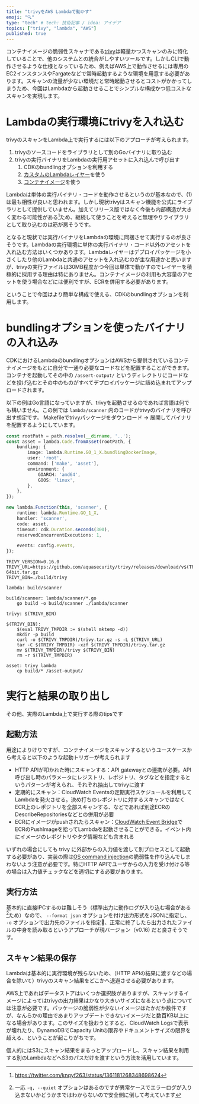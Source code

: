 ```yaml
---
title: "trivyをAWS Lambdaで動かす"
emoji: "🔍"
type: "tech" # tech: 技術記事 / idea: アイデア
topics: ["trivy", "lambda", "AWS"]
published: true
---
```


コンテナイメージの脆弱性スキャナである[trivy](https://github.com/aquasecurity/trivy)は軽量かつスキャンのみに特化していることで、他のシステムとの統合がしやすいツールです。しかしCLIで動作させるような仕様となっているため、例えばAWS上で動作させるには専用のEC2インスタンスやFargateなどで常時起動するような環境を用意する必要があります。スキャンの流量が少ない環境だと常時起動させるとコストがかかってしまうため、今回はLambdaから起動させることでシンプルな構成かつ低コストなスキャンを実現します。

# Lambdaの実行環境にtrivyを入れ込む

trivyのスキャンをLambda上で実行するには以下のアプローチが考えられます。

1. trivyのソースコードをライブラリとして別のGoバイナリに取り込む
2. trivyの実行バイナリをLambdaの実行用アセットに入れ込んで呼び出す
    1. CDKのbundlingオプションを利用する
    2. [カスタムのLambdaレイヤー](https://docs.aws.amazon.com/ja_jp/lambda/latest/dg/configuration-layers.html)を使う
    3. [コンテナイメージ](https://aws.amazon.com/jp/blogs/news/new-for-aws-lambda-container-image-support/)を使う

Lambdaは単体の実行バイナリ・コードを動作させるというのが基本なので、(1) は最も相性が良いと思われます。しかし現状trivyはスキャン機能を公式にライブラリとして提供していません。加えてリリース版ではなく今後も内部構造が大きく変わる可能性がある[^tweet]ため、継続して使うことを考えると無理やりライブラリとして取り込むのは筋が悪そうです。

となると現状では実行バイナリをLambdaの環境に同梱させて実行するのが良さそうです。Lambdaの実行環境に単体の実行バイナリ・コード以外のアセットを入れ込む方法はいくつかあります。Lambdaレイヤーはデプロイパッケージを小さくしたり他のLambdaと共通のアセットを入れ込むのが主な用途かと思いますが、trivyの実行ファイルは30MB程度かつ今回は単体で動かすのでレイヤーを積極的に採用する理由は特にありません。コンテナイメージの利用も大容量のアセットを使う場合などには便利ですが、ECRを併用する必要があります。

ということで今回はより簡単な構成で使える、CDKのbundlingオプションを利用します。

# bundlingオプションを使ったバイナリの入れ込み

CDKにおけるLambdaのbundlingオプションはAWSから提供されているコンテナイメージをもとに自分で一通り必要なコードなどを配置することができます。コンテナを起動してその中の `/assert-output/` というディレクトリにコードなどを投げ込むとその中のものがすべてデプロイパッケージに詰め込まれてアップロードされます。

以下の例はGo言語になっていますが、trivyを起動させるのであれば言語は何でも構いません。この例では `lambda/scanner` 内のコードがtrivyのバイナリを呼び出す想定です。
Makefileでtrivyパッケージをダウンロード → 展開してバイナリを配置するようにしています。

```ts
const rootPath = path.resolve(__dirname, '..');
const asset = lambda.Code.fromAsset(rootPath, {
    bundling: {
        image: lambda.Runtime.GO_1_X.bundlingDockerImage,
        user: 'root',
        command: ['make', 'asset'],
        environment: {
            GOARCH: 'amd64',
            GOOS: 'linux',
        },
    },
});

new lambda.Function(this, 'scanner', {
    runtime: lambda.Runtime.GO_1_X,
    handler: 'scanner',
    code: asset,
    timeout: cdk.Duration.seconds(300),
    reservedConcurrentExecutions: 1,

    events: config.events,
});
```

```makefile:Makefile
TRIVY_VERSION=0.16.0
TRIVY_URL=https://github.com/aquasecurity/trivy/releases/download/v$(TRIVY_VERSION)/trivy_$(TRIVY_VERSION)_Linux-64bit.tar.gz
TRIVY_BIN=./build/trivy

lambda: build/scanner

build/scanner: lambda/scanner/*.go
	go build -o build/scanner ./lambda/scanner

trivy: $(TRIVY_BIN)

$(TRIVY_BIN):
	$(eval TRIVY_TMPDIR := $(shell mktemp -d))
	mkdir -p build
	curl -o $(TRIVY_TMPDIR)/trivy.tar.gz -s -L $(TRIVY_URL)
	tar -C $(TRIVY_TMPDIR) -xzf $(TRIVY_TMPDIR)/trivy.tar.gz
	mv $(TRIVY_TMPDIR)/trivy $(TRIVY_BIN)
	rm -r $(TRIVY_TMPDIR)

asset: trivy lambda
	cp build/* /asset-output/
```

# 実行と結果の取り出し

その他、実際のLambda上で実行する際のtipsです

## 起動方法

用途によりけりですが、コンテナイメージをスキャンするというユースケースから考えると以下のような起動トリガーが考えられます

- HTTP APIが叩かれた時にスキャンする：API gatewayとの連携が必要。API呼び出し時のパラメータにレジストリ、レポジトリ、タグなどを指定するというパターンが考えられ、それぞれ抽出してtrivyに渡す
- 定期的にスキャン：CloudWatch Eventsの定期実行スケジュールを利用してLambdaを発火させる。決め打ちのレポジトリに対するスキャンではなくECR上のレポジトリを全部スキャンする、などであれば別途ECRのDescribeRepositoriesなどとの併用が必要
- ECRにイメージがpushされたらスキャン：[CloudWatch Event Bridge](https://docs.aws.amazon.com/AmazonCloudWatch/latest/events/EventTypes.html#ecr-event-types)でECRのPushImageを拾ってLambdaを起動させることができる。イベント内にイメージのレポジトリやタグ情報なども含まれる

いずれの場合にしても trivy に外部からの入力値を渡して別プロセスとして起動する必要があり、実装の際は[OS command injection](https://jvndb.jvn.jp/ja/cwe/CWE-78.html)の脆弱性を作り込んでしまわないよう注意が必要です。特にHTTP APIでユーザからの入力を受け付ける等の場合は入力値チェックなどを適切にする必要があります。

## 実行方法

基本的に直接IPCするのは難しそう（標準出力に動作ログが入り込む場合がある[^log]ため）なので、 `--format json` オプションを付け出力形式をJSONに指定し、 `-o` オプションで出力先のファイルを指定、正常に終了したら出力されたファイルの中身を読み取るというアプローチが現バージョン（v0.16) だと良さそうです。

## スキャン結果の保存

Lambdaは基本的に実行環境が残らないため、（HTTP APIの結果に渡すなどの場合を除いて）trivyのスキャン結果をどこかへ退避させる必要があります。

AWS上であればデータストアはいくつか選択肢がありますが、スキャンするイメージによってはtrivyの出力結果はかなり大きいサイズになるという点については注意が必要です。パッケージの脆弱性が少ないイメージはたかだか数件ですが、なんらかの理由であまりアップデートできないイメージだと数百KB以上になる場合があります。このサイズを扱おうとすると、CloudWatch Logsで表示が壊れたり、DynamoDBでCapacity Unitの限界やドキュメントサイズの限界を超える、ということが起こりがちです。

個人的にはS3にスキャン結果をまるっとアップロードし、スキャン結果を利用する別のLambdaなどへS3のパスだけを渡すという方法を活用しています。

[^tweet]: https://twitter.com/knqyf263/status/1361181268348698624
[^log]: 一応 `-q, --quiet` オプションはあるのですが異常ケースでエラーログが入り込まないかどうかまではわからないので安全側に倒して考えています
